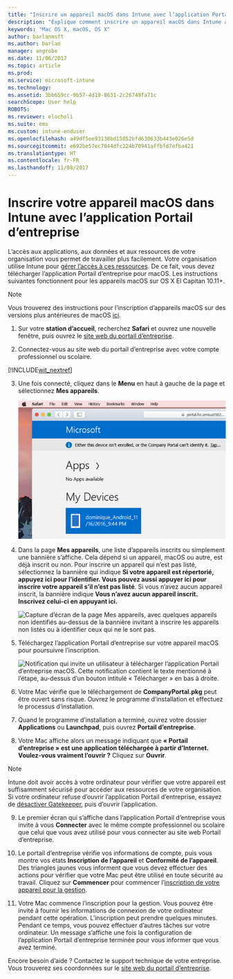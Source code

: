 ```yaml
---
title: "Inscrire un appareil macOS dans Intune avec l’application Portail d’entreprise | Microsoft Docs"
description: "Explique comment inscrire un appareil macOS dans Intune avec l’application Portail d’entreprise"
keywords: "Mac OS X, macOS, OS X"
author: barlanmsft
ms.author: barlan
manager: angrobe
ms.date: 11/06/2017
ms.topic: article
ms.prod: 
ms.service: microsoft-intune
ms.technology: 
ms.assetid: 3bb659cc-9b57-4d19-8631-2c26749fa71c
searchScope: User help
ROBOTS: 
ms.reviewer: elocholi
ms.suite: ems
ms.custom: intune-enduser
ms.openlocfilehash: a49df5ee93138bd15052bfd630633b443e026e5d
ms.sourcegitcommit: e692be57ec7044dfc224b70941affbfd7efba421
ms.translationtype: HT
ms.contentlocale: fr-FR
ms.lasthandoff: 11/08/2017
---
```

# <a name="enroll-your-macos-device-in-intune-with-the-company-portal-app"></a>Inscrire votre appareil macOS dans Intune avec l’application Portail d’entreprise

L’accès aux applications, aux données et aux ressources de votre organisation vous permet de travailler plus facilement. Votre organisation utilise Intune pour [gérer l’accès à ces ressources](what-happens-if-you-install-the-Company-Portal-app-and-enroll-your-device-in-intune-macos.md). De ce fait, vous devez télécharger l’application Portail d’entreprise pour macOS. Les instructions suivantes fonctionnent pour les appareils macOS sur OS X El Capitan 10.11+.

> [!NOTE]
> Vous trouverez des instructions pour l’inscription d’appareils macOS sur des versions plus antérieures de macOS [ici](enroll-your-device-in-intune-macos-legacy.md).

1. Sur votre __station d’accueil__, recherchez __Safari__ et ouvrez une nouvelle fenêtre, puis ouvrez le [site web du portail d’entreprise](https://portal.manage.microsoft.com).

2. Connectez-vous au site web du portail d’entreprise avec votre compte professionnel ou scolaire.

[!INCLUDE[wit_nextref](includes/end-user-password-guidance.md)]

3. Une fois connecté, cliquez dans le **Menu** en haut à gauche de la page et sélectionnez **Mes appareils**.

   ![Capture d’écran de la page d’accueil du portail web avec le portail web indiquant qu’aucune application ne peut encore être installée, avec un bouton Mes appareils en dessous.](./media/macOS_enroll_001_landing_page.png)

4. Dans la page __Mes appareils__, une liste d’appareils inscrits ou simplement une bannière s’affiche. Cela dépend si un appareil, macOS ou autre, est déjà inscrit ou non. Pour inscrire un appareil qui n’est pas listé, sélectionnez la bannière qui indique __Si votre appareil est répertorié, appuyez ici pour l’identifier. Vous pouvez aussi appuyer ici pour inscrire votre appareil s’il n’est pas listé__. Si vous n’avez aucun appareil inscrit, la bannière indique **Vous n’avez aucun appareil inscrit. Inscrivez celui-ci en appuyant ici.**

    ![Capture d’écran de la page Mes appareils, avec quelques appareils non identifiés au-dessus de la bannière invitant à inscrire les appareils non listés ou à identifier ceux qui ne le sont pas.](./media/macOS_enroll_002_tap_here_banner.png)

5. Téléchargez l’application Portail d’entreprise sur votre appareil macOS pour poursuivre l’inscription.

    ![Notification qui invite un utilisateur à télécharger l’application Portail d’entreprise macOS. Cette notification contient le texte mentionné à l’étape, au-dessus d’un bouton intitulé « Télécharger » en bas à droite.](./media/macOS_enroll_IWP_CP_app_notice.png)

6. Votre Mac vérifie que le téléchargement de **CompanyPortal.pkg** peut être ouvert sans risque. Ouvrez le programme d’installation et effectuez le processus d’installation.

7. Quand le programme d’installation a terminé, ouvrez votre dossier **Applications** ou **Launchpad**, puis ouvrez **Portail d’entreprise**.

8. Votre Mac affiche alors un message indiquant que **« Portail d’entreprise » est une application téléchargée à partir d’Internet. Voulez-vous vraiment l’ouvrir ?** Cliquez sur **Ouvrir**.

  > [!NOTE]
  > Intune doit avoir accès à votre ordinateur pour vérifier que votre appareil est suffisamment sécurisé pour accéder aux ressources de votre organisation. Si votre ordinateur refuse d’ouvrir l’application Portail d’entreprise, essayez de [désactiver Gatekeeper](https://support.apple.com/HT202491), puis d’ouvrir l’application.

9. Le premier écran qui s’affiche dans l’application Portail d’entreprise vous invite à vous **Connecter** avec le même compte professionnel ou scolaire que celui que vous avez utilisé pour vous connecter au site web Portail d’entreprise.

10. Le portail d’entreprise vérifie vos informations de compte, puis vous montre vos états **Inscription de l’appareil** et **Conformité de l’appareil**. Des triangles jaunes vous informent que vous devez effectuer des actions pour vérifier que votre Mac peut être utilisé en toute sécurité au travail. Cliquez sur **Commencer** pour commencer l’[inscription de votre appareil pour la gestion](what-info-can-your-company-see-when-you-enroll-your-device-in-intune.md).

11. Votre Mac commence l’inscription pour la gestion. Vous pouvez être invité à fournir les informations de connexion de votre ordinateur pendant cette opération. L’inscription peut prendre quelques minutes. Pendant ce temps, vous pouvez effectuer d’autres tâches sur votre ordinateur. Un message s’affiche une fois la configuration de l’application Portail d’entreprise terminée pour vous informer que vous avez terminé.

Encore besoin d’aide ? Contactez le support technique de votre entreprise. Vous trouverez ses coordonnées sur le [site web du portail d’entreprise](https://portal.manage.microsoft.com).
